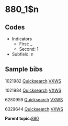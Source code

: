 # 880\_1$n

## Codes

-   Indicators
    -   First: \_
    -   Second: 1
-   Subfield: n

## Sample bibs

1021982 [Quicksearch](https://search.library.yale.edu/catalog/1021982) [VXWS](http://prodorbis.library.yale.edu:7014/vxws/GetHoldingsService?bibId=1021982)

1021984 [Quicksearch](https://search.library.yale.edu/catalog/1021984) [VXWS](http://prodorbis.library.yale.edu:7014/vxws/GetHoldingsService?bibId=1021984)

6280959 [Quicksearch](https://search.library.yale.edu/catalog/6280959) [VXWS](http://prodorbis.library.yale.edu:7014/vxws/GetHoldingsService?bibId=6280959)

6329644 [Quicksearch](https://search.library.yale.edu/catalog/6329644) [VXWS](http://prodorbis.library.yale.edu:7014/vxws/GetHoldingsService?bibId=6329644)

**Parent topic:**[880](../../tags/880/880.md)

